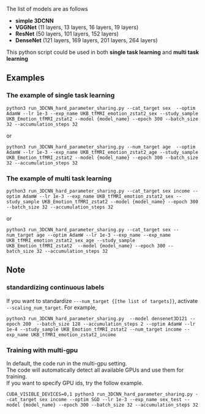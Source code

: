 The list of models are as follows 
- **simple 3DCNN**
- **VGGNet** (11 layers, 13 layers, 16 layers, 19 layers)
- **ResNet** (50 layers, 101 layers, 152 layers)
- **DenseNet** (121 layers, 169 layers, 201 layers, 264 layers)

  
This python script could be used in both **single task learning** and **multi task learning**  
  
## Examples
### The example of single task learning

```
python3 run_3DCNN_hard_parameter_sharing.py --cat_target sex  --optim AdamW --lr 1e-3 --exp_name UKB_tfMRI_emotion_zstat2_sex --study_sample UKB_Emotion_tfMRI_zstat2 --model {model_name} --epoch 300 --batch_size 32 --accumulation_steps 32
```
or
```
python3 run_3DCNN_hard_parameter_sharing.py --num_target age  --optim AdamW --lr 1e-3 --exp_name UKB_tfMRI_emotion_zstat2_age --study_sample UKB_Emotion_tfMRI_zstat2 --model {model_name} --epoch 300 --batch_size 32 --accumulation_steps 32
```
  
### The example of multi task learning

```
python3 run_3DCNN_hard_parameter_sharing.py --cat_target sex income --optim AdamW --lr 1e-3 --exp_name UKB_tfMRI_emotion_zstat2_sex --study_sample UKB_Emotion_tfMRI_zstat2 --model {model_name} --epoch 300 --batch_size 32 --accumulation_steps 32
```  
or 

```
python3 run_3DCNN_hard_parameter_sharing.py --cat_target sex --num_target age --optim AdamW --lr 1e-3 --exp_name --exp_name UKB_tfMRI_emotion_zstat2_sex_age --study_sample UKB_Emotion_tfMRI_zstat2  --model {model_name} --epoch 300 --batch_size 32 --accumulation_steps 32
``` 
  
## Note 
### standardizing continuous labels
If you want to standardize ```---num_target {[the list of targets]}```, activate ```--scaling_num_target```.
For example,
```
python3 run_3DCNN_hard_parameter_sharing.py  --model densenet3D121 --epoch 200  --batch_size 128 --accumulation_steps 2 --optim AdamW --lr 1e-4 --study_sample UKB_Emotion_tfMRI_zstat2 --num_target income --exp_name UKB_tfMRI_emotion_zstat2_income
```

### Training with multi-gpu
In default, the code run in the multi-gpu setting.  
The code will automatically detect all available GPUs and use them for training.  
If you want to specify GPU ids, try the follow example.  
```
CUDA_VISIBLE_DEVICES=0,1 python3 run_3DCNN_hard_parameter_sharing.py --cat_target sex income --optim SGD --lr 1e-3 --exp_name sex_test --model {model_name} --epoch 300 --batch_size 32 --accumulation_steps 32
```
